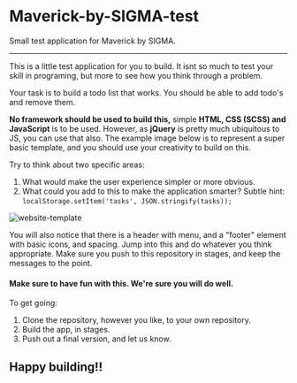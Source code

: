 # Maverick-by-SIGMA-test
Small test application for Maverick by SIGMA. 

---
This is a little test application for you to build. It isnt so much to test your skill in programing, but more to see how you think through a problem. 

Your task is to build a todo list that works. You should be able to add todo's and remove them. 

__No framework should be used to build this,__ simple __HTML, CSS (SCSS) and JavaScript__ is to be used. However, as __jQuery__ is pretty much ubiquitous to JS, you can use that also. The example image below is to represent a super basic template, and you should use your creativity to build on this. 

Try to think about two specific areas:
1. What would make the user experience simpler or more obvious.
2. What could you add to this to make the application smarter? Subtle hint: ```localStorage.setItem('tasks', JSON.stringify(tasks));```

![website-template](https://user-images.githubusercontent.com/20326406/38328619-af6c4130-384b-11e8-9821-90e9156e0c96.png)

You will also notice that there is a header with menu, and a "footer" element with basic icons, and spacing. Jump into this and do whatever you think appropriate. Make sure you push to this repository in stages, and keep the messages to the point.

#### Make sure to have fun with this. We're sure you will do well.

To get going: 
1. Clone the repository, however you like, to your own repository.
2. Build the app, in stages.
3. Push out a final version, and let us know.

## Happy building!!


